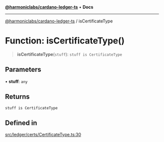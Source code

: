 [**@harmoniclabs/cardano-ledger-ts**](../README.md) • **Docs**

***

[@harmoniclabs/cardano-ledger-ts](../globals.md) / isCertificateType

# Function: isCertificateType()

> **isCertificateType**(`stuff`): `stuff is CertificateType`

## Parameters

• **stuff**: `any`

## Returns

`stuff is CertificateType`

## Defined in

[src/ledger/certs/CertificateType.ts:30](https://github.com/HarmonicLabs/cardano-ledger-ts/blob/94dd590ffe94133126b0d8d49920fc7b002e1975/src/ledger/certs/CertificateType.ts#L30)
